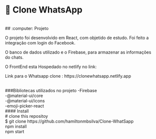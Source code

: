 # :pushpin: Clone WhatsApp
<br/>
## :computer: Projeto
<br/>
<p>O projeto foi desenvolvido em React, com objetido de estudo. Foi feito a integração  com login do Facebook.</p>
<p>O banco de dados utilizado e o Firebase, para armazenar as informações do chats.</p>
<p>O FrontEnd esta Hospedado no netlify no link:</p>
<p>Link para o Whatsapp clone : https://clonewhatsapp.netlify.app</p>  
<br/>
###Bibliotecas utilizados no projeto
-Firebase
<br/>
-@material-ui/core
<br/>
-@material-ui/icons
<br/>
-emoji-picker-react
<br/>
#### Install
<br/>
# clone this repositoy
  <br/>
$ git clone https://github.com/hamiltonmbsilva/Clone-WhatSapp
   <br/>
npm install
   <br/>
npm start

